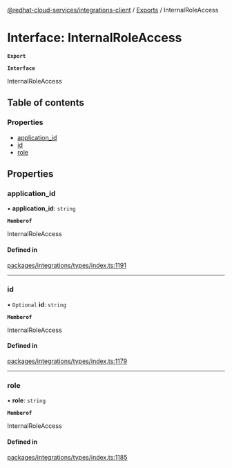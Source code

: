 [@redhat-cloud-services/integrations-client](../README.md) / [Exports](../modules.md) / InternalRoleAccess

# Interface: InternalRoleAccess

**`Export`**

**`Interface`**

InternalRoleAccess

## Table of contents

### Properties

- [application\_id](InternalRoleAccess.md#application_id)
- [id](InternalRoleAccess.md#id)
- [role](InternalRoleAccess.md#role)

## Properties

### application\_id

• **application\_id**: `string`

**`Memberof`**

InternalRoleAccess

#### Defined in

[packages/integrations/types/index.ts:1191](https://github.com/mkholjuraev/javascript-clients/blob/master/packages/integrations/types/index.ts#L1191)

___

### id

• `Optional` **id**: `string`

**`Memberof`**

InternalRoleAccess

#### Defined in

[packages/integrations/types/index.ts:1179](https://github.com/mkholjuraev/javascript-clients/blob/master/packages/integrations/types/index.ts#L1179)

___

### role

• **role**: `string`

**`Memberof`**

InternalRoleAccess

#### Defined in

[packages/integrations/types/index.ts:1185](https://github.com/mkholjuraev/javascript-clients/blob/master/packages/integrations/types/index.ts#L1185)
